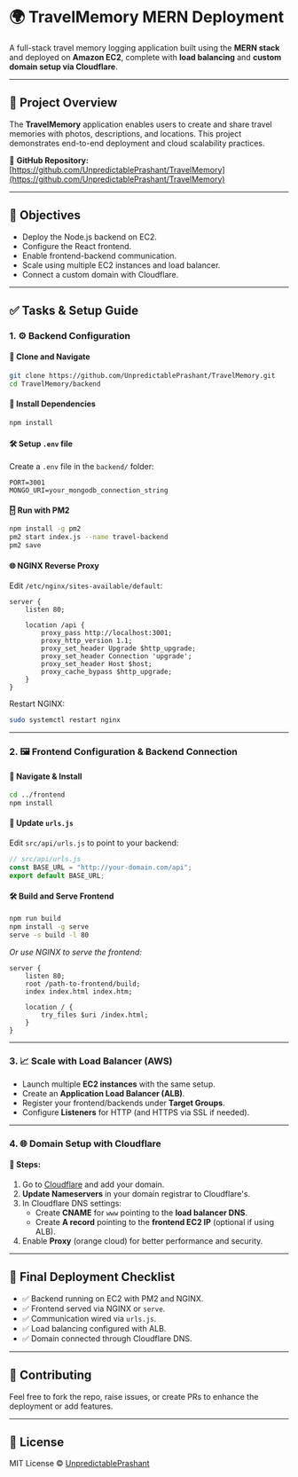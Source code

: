 # 🌍 TravelMemory MERN Deployment

A full-stack travel memory logging application built using the **MERN stack** and deployed on **Amazon EC2**, complete with **load balancing** and **custom domain setup via Cloudflare**.

---

## 🚀 Project Overview

The **TravelMemory** application enables users to create and share travel memories with photos, descriptions, and locations. This project demonstrates end-to-end deployment and cloud scalability practices.

🔗 **GitHub Repository:**  
[https://github.com/UnpredictablePrashant/TravelMemory](https://github.com/UnpredictablePrashant/TravelMemory)

---

## 🎯 Objectives

- Deploy the Node.js backend on EC2.
- Configure the React frontend.
- Enable frontend-backend communication.
- Scale using multiple EC2 instances and load balancer.
- Connect a custom domain with Cloudflare.

---

## ✅ Tasks & Setup Guide

### 1. ⚙️ Backend Configuration

#### 📅 Clone and Navigate
```bash
git clone https://github.com/UnpredictablePrashant/TravelMemory.git
cd TravelMemory/backend
```

#### 🔧 Install Dependencies
```bash
npm install
```

#### 🛠️ Setup `.env` file
Create a `.env` file in the `backend/` folder:
```env
PORT=3001
MONGO_URI=your_mongodb_connection_string
```

#### 🂀 Run with PM2
```bash
npm install -g pm2
pm2 start index.js --name travel-backend
pm2 save
```

#### 🌐 NGINX Reverse Proxy
Edit `/etc/nginx/sites-available/default`:
```nginx
server {
    listen 80;
    
    location /api {
        proxy_pass http://localhost:3001;
        proxy_http_version 1.1;
        proxy_set_header Upgrade $http_upgrade;
        proxy_set_header Connection 'upgrade';
        proxy_set_header Host $host;
        proxy_cache_bypass $http_upgrade;
    }
}
```

Restart NGINX:
```bash
sudo systemctl restart nginx
```

---

### 2. 🖼️ Frontend Configuration & Backend Connection

#### 📁 Navigate & Install
```bash
cd ../frontend
npm install
```

#### 🔗 Update `urls.js`
Edit `src/api/urls.js` to point to your backend:
```javascript
// src/api/urls.js
const BASE_URL = "http://your-domain.com/api";
export default BASE_URL;
```

#### 🛠️ Build and Serve Frontend
```bash
npm run build
npm install -g serve
serve -s build -l 80
```

*Or use NGINX to serve the frontend:*
```nginx
server {
    listen 80;
    root /path-to-frontend/build;
    index index.html index.htm;

    location / {
        try_files $uri /index.html;
    }
}
```

---

### 3. 📈 Scale with Load Balancer (AWS)

- Launch multiple **EC2 instances** with the same setup.
- Create an **Application Load Balancer (ALB)**.
- Register your frontend/backends under **Target Groups**.
- Configure **Listeners** for HTTP (and HTTPS via SSL if needed).

---

### 4. 🌐 Domain Setup with Cloudflare

#### 🔗 Steps:
1. Go to [Cloudflare](https://cloudflare.com) and add your domain.
2. **Update Nameservers** in your domain registrar to Cloudflare's.
3. In Cloudflare DNS settings:
   - Create **CNAME** for `www` pointing to the **load balancer DNS**.
   - Create **A record** pointing to the **frontend EC2 IP** (optional if using ALB).
4. Enable **Proxy** (orange cloud) for better performance and security.

---

## 📸 Final Deployment Checklist

- ✅ Backend running on EC2 with PM2 and NGINX.
- ✅ Frontend served via NGINX or `serve`.
- ✅ Communication wired via `urls.js`.
- ✅ Load balancing configured with ALB.
- ✅ Domain connected through Cloudflare DNS.

---

## 🙌 Contributing

Feel free to fork the repo, raise issues, or create PRs to enhance the deployment or add features.

---

## 📜 License

MIT License © [UnpredictablePrashant](https://github.com/UnpredictablePrashant)

